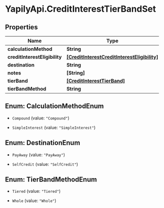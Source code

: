 # YapilyApi.CreditInterestTierBandSet

## Properties

Name | Type | Description | Notes
------------ | ------------- | ------------- | -------------
**calculationMethod** | **String** |  | [optional] 
**creditInterestEligibility** | [**[CreditInterestCreditInterestEligibility]**](CreditInterestCreditInterestEligibility.md) |  | [optional] 
**destination** | **String** |  | [optional] 
**notes** | **[String]** |  | [optional] 
**tierBand** | [**[CreditInterestTierBand]**](CreditInterestTierBand.md) |  | [optional] 
**tierBandMethod** | **String** |  | [optional] 



## Enum: CalculationMethodEnum


* `Compound` (value: `"Compound"`)

* `SimpleInterest` (value: `"SimpleInterest"`)





## Enum: DestinationEnum


* `PayAway` (value: `"PayAway"`)

* `SelfCredit` (value: `"SelfCredit"`)





## Enum: TierBandMethodEnum


* `Tiered` (value: `"Tiered"`)

* `Whole` (value: `"Whole"`)




